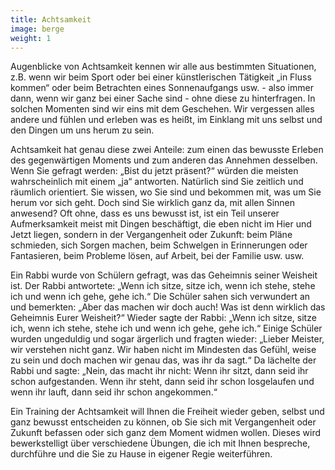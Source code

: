 ```yaml
---
title: Achtsamkeit
image: berge
weight: 1
---
```


Augenblicke von Achtsamkeit kennen wir alle aus bestimmten Situationen, z.B. wenn wir beim Sport oder bei einer künstlerischen Tätigkeit „in Fluss kommen“ oder beim Betrachten eines Sonnenaufgangs usw. - also immer dann, wenn wir ganz bei einer Sache sind - ohne diese zu hinterfragen. In solchen Momenten sind wir eins mit dem Geschehen. Wir vergessen alles andere und fühlen und erleben was es heißt, im Einklang mit uns selbst und den Dingen um uns herum zu sein.

Achtsamkeit hat genau diese zwei Anteile: zum einen das bewusste Erleben des gegenwärtigen Moments und zum anderen das Annehmen desselben. Wenn Sie gefragt werden: „Bist du jetzt präsent?“ würden die meisten wahrscheinlich mit einem „ja“ antworten. Natürlich sind Sie zeitlich und räumlich orientiert. Sie wissen, wo Sie sind und bekommen mit, was um Sie herum vor sich geht. Doch sind Sie wirklich ganz da, mit allen Sinnen anwesend? Oft ohne, dass es uns bewusst ist, ist ein Teil unserer Aufmerksamkeit meist mit Dingen beschäftigt, die eben nicht im Hier und Jetzt liegen, sondern in der Vergangenheit oder Zukunft: beim Pläne schmieden, sich Sorgen machen, beim Schwelgen in Erinnerungen oder Fantasieren, beim Probleme lösen, auf Arbeit, bei der Familie usw. usw.

Ein Rabbi wurde von Schülern gefragt, was das Geheimnis seiner Weisheit ist. Der Rabbi antwortete: „Wenn ich sitze, sitze ich, wenn ich stehe, stehe ich und wenn ich gehe, gehe ich.“ Die Schüler sahen sich verwundert an und bemerkten: „Aber das machen wir doch auch! Was ist denn wirklich das Geheimnis Eurer Weisheit?“ Wieder sagte der Rabbi: „Wenn ich sitze, sitze ich, wenn ich stehe, stehe ich und wenn ich gehe, gehe ich.“ Einige Schüler wurden ungeduldig und sogar ärgerlich und fragten wieder: „Lieber Meister, wir verstehen nicht ganz. Wir haben nicht im Mindesten das Gefühl, weise zu sein und doch machen wir genau das, was ihr da sagt.“ Da lächelte der Rabbi und sagte: „Nein, das macht ihr nicht: Wenn ihr sitzt, dann seid ihr schon aufgestanden. Wenn ihr steht, dann seid ihr schon losgelaufen und wenn ihr lauft, dann seid ihr schon angekommen.“

Ein Training der Achtsamkeit will Ihnen die Freiheit wieder geben, selbst und ganz bewusst entscheiden zu können, ob Sie sich mit Vergangenheit oder Zukunft befassen oder sich ganz dem Moment widmen wollen. Dieses wird bewerkstelligt über verschiedene Übungen, die ich mit Ihnen bespreche, durchführe und die Sie zu Hause in eigener Regie weiterführen.
